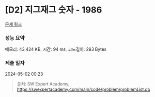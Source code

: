 # [D2] 지그재그 숫자 - 1986 

[문제 링크](https://swexpertacademy.com/main/code/problem/problemDetail.do?contestProbId=AV5PxmBqAe8DFAUq) 

### 성능 요약

메모리: 43,424 KB, 시간: 94 ms, 코드길이: 293 Bytes

### 제출 일자

2024-05-02 00:23



> 출처: SW Expert Academy, https://swexpertacademy.com/main/code/problem/problemList.do